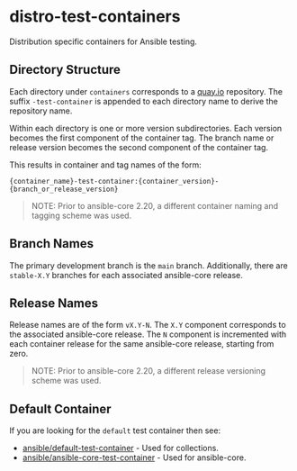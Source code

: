 # distro-test-containers

Distribution specific containers for Ansible testing.

## Directory Structure

Each directory under `containers` corresponds to a [quay.io](https://quay.io/organization/ansible) repository.
The suffix `-test-container` is appended to each directory name to derive the repository name.

Within each directory is one or more version subdirectories.
Each version becomes the first component of the container tag.
The branch name or release version becomes the second component of the container tag.

This results in container and tag names of the form:

`{container_name}-test-container:{container_version}-{branch_or_release_version}`

> NOTE: Prior to ansible-core 2.20, a different container naming and tagging scheme was used.

## Branch Names

The primary development branch is the `main` branch. 
Additionally, there are `stable-X.Y` branches for each associated ansible-core release.

## Release Names

Release names are of the form `vX.Y-N`.
The `X.Y` component corresponds to the associated ansible-core release.
The `N` component is incremented with each container release for the same ansible-core release, starting from zero.

> NOTE: Prior to ansible-core 2.20, a different release versioning scheme was used.

## Default Container

If you are looking for the `default` test container then see:

* [ansible/default-test-container](https://github.com/ansible/default-test-container/) - Used for collections.
* [ansible/ansible-core-test-container](https://github.com/ansible/ansible-core-test-container/) - Used for ansible-core.
